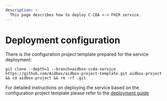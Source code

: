 ```yaml
---
description: >-
  This page describes how to deploy C-CDA <-> FHIR service.
---
```


# Deployment configuration

There is the configuration project template prepared for the service deployment:

```
git clone --depth=1 --branch=aidbox-ccda-service https://github.com/Aidbox/aidbox-project-template.git aidbox-project && cd aidbox-project && rm -rf .git
```

For detailed instructions on deploying the service based on the configuration project template please refer to the [deployment guide](https://docs.aidbox.app/aidbox-configuration/aidbox-zen-lang-project/aidbox-configuration-project-structure)